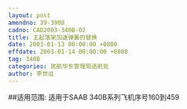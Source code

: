 ```yaml
---
layout: post
amendno: 39-3908
cadno: CAD2003-340B-02
title: 主起落架加速弹簧的替换
date: 2003-01-13 00:00:00 +0800
effdate: 2003-01-14 00:00:00 +0800
tag: 340B
categories: 民航华东管理局适航处
author: 李世远
---
```


##适用范围:
适用于SAAB 340B系列飞机序号160到459

